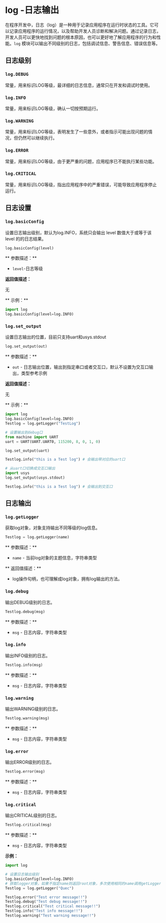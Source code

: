 # log -日志输出

在程序开发中，日志（log）是一种用于记录应用程序在运行时状态的工具。它可以记录应用程序的运行情况，以及帮助开发人员诊断和解决问题。通过记录日志，开发人员可以更快地找到问题的根本原因，也可以更好地了解应用程序的行为和性能。`log` 模块可以输出不同级别的日志，包括调试信息、警告信息、错误信息等。



## 日志级别

### `log.DEBUG`

常量，用来标识LOG等级，最详细的日志信息，通常只在开发和调试时使用。

### `log.INFO`

常量，用来标识LOG等级，确认一切按预期运行。

### `log.WARNING`

常量，用来标识LOG等级，表明发生了一些意外，或者指示可能出现问题的情况，但仍然可以继续执行。

### `log.ERROR`

常量，用来标识LOG等级，由于更严重的问题，应用程序已不能执行某些功能。

### `log.CRITICAL`

常量，用来标识LOG等级，指出应用程序中的严重错误，可能导致应用程序停止运行。

## 日志设置

### `log.basicConfig`

设置日志输出级别，默认为log.INFO，系统只会输出 level 数值大于或等于该 level 的的日志结果。

```python
log.basicConfig(level)
```

** 参数描述：**

* `level`-日志等级

**返回值描述：**

无

** 示例：**

```python
import log
log.basicConfig(level=log.INFO)
```

### `log.set_output`

设置日志输出的位置，目前只支持uart和usys.stdout

```python
log.set_output(out)
```

** 参数描述：**

* `out` - 日志输出位置，输出到指定串口或者交互口，默认不设置为交互口输出，类型参考示例

**返回值描述：**

无

** 示例：**

```python
import log
log.basicConfig(level=log.INFO)
Testlog = log.getLogger("TestLog")

# 设置输出到debug口
from machine import UART
uart = UART(UART.UART0, 115200, 8, 0, 1, 0)

log.set_output(uart)

Testlog.info("this is a Test log") # 会输出带对应的uart口

# 从uart口切换成交互口输出
import usys
log.set_output(usys.stdout)

Testlog.info("this is a Test log") # 会输出到交互口
```

## 日志输出

### `log.getLogger`

获取log对象，对象支持输出不同等级的log信息。

```python
Testlog = log.getLogger(name)
```

** 参数描述：**

* `name` - 当前log对象的主题信息，字符串类型

** 返回值描述：**

*  log操作句柄，也可理解成log对象，拥有log输出的方法。

### `log.debug`

输出DEBUG级别的日志。

```python
Testlog.debug(msg)
```

** 参数描述：**

* `msg` - 日志内容，字符串类型

### `log.info`

输出INFO级别的日志。

```python
Testlog.info(msg)
```

** 参数描述：**

* `msg` - 日志内容，字符串类型

### `log.warning`

输出WARNING级别的日志。

```python
Testlog.warning(msg)
```

** 参数描述：**

* `msg` - 日志内容，字符串类型

### `log.error`

输出ERROR级别的日志。

```python
Testlog.error(msg)
```

** 参数描述：**

* `msg` - 日志内容，字符串类型

### `log.critical`

输出CRITICAL级别的日志。

```python
Testlog.critical(msg)
```

** 参数描述：**

* `msg` - 日志内容，字符串类型


**示例：**

```python
import log

# 设置日志输出级别
log.basicConfig(level=log.INFO)
# 获取logger对象，如果不指定name则返回root对象，多次使用相同的name调用getLogger方法返回同一个logger对象
Testlog = log.getLogger("Quec")

Testlog.error("Test error message!!")
Testlog.debug("Test debug message!!")
Testlog.critical("Test critical message!!")
Testlog.info("Test info message!!")
Testlog.warning("Test warning message!!")
```



